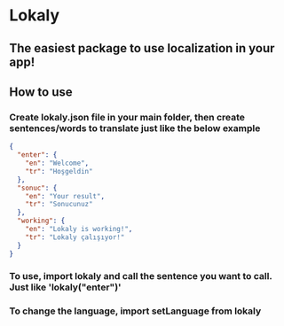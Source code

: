 # Lokaly

## The easiest package to use localization in your app!

## How to use

### Create lokaly.json file in your main folder, then create sentences/words to translate just like the below example

```json
{
  "enter": {
    "en": "Welcome",
    "tr": "Hoşgeldin"
  },
  "sonuc": {
    "en": "Your result",
    "tr": "Sonucunuz"
  },
  "working": {
    "en": "Lokaly is working!",
    "tr": "Lokaly çalışıyor!"
  }
}
```

### To use, import lokaly and call the sentence you want to call. Just like 'lokaly("enter")'

### To change the language, import setLanguage from lokaly
